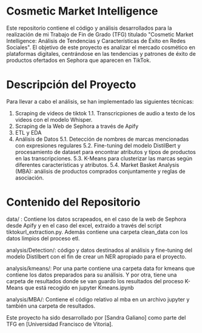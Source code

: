 # Cosmetic Market Intelligence
Este repositorio contiene el código y análisis desarrollados para la realización de mi Trabajo de Fin de Grado (TFG) titulado "Cosmetic Market Intelligence: Análisis de Tendencias y Características de Éxito en Redes Sociales". El objetivo de este proyecto es analizar el mercado cosmético en plataformas digitales, centrándose en las tendencias y patrones de éxito de productos ofertados en Sephora que aparecen en TikTok.

# Descripción del Proyecto

Para llevar a cabo el análisis, se han implementado las siguientes técnicas:
1. Scraping de videos de tiktok
1.1. Transcricpiones de audio a texto de los videos con el modelo Whisper. 
3. Scraping de la Web de Sephora a través de Apify
4. ETL y EDA
5. Análisis de Datos
  5.1. Detección de nombres de marcas mencionadas con expresiones regulares
  5.2. Fine-tuning del modelo DistilBert y procesamiento de dataset para encontrar atributos y tipos de productos en las             transcripciones.
   5.3. K-Means para clusterizar las marcas según diferentes características y atributos.
   5.4. Market Basket Analysis (MBA): análisis de productos comprados conjuntamente y reglas de asociación. 

# Contenido del Repositorio

data/ : Contiene los datos scrapeados, en el caso de la web de Sephora desde Apify y en el caso del excel, extraido a través del script tiktokurl_extraction.py. Además contiene una carpeta clean_data con los datos limpios del proceso etl. 

analysis/Detection/: código y datos destinados al análisis y fine-tuning del modelo Distilbert con el fin de crear un NER apropiado para el proyecto. 

analysis/kmeans/: Por una parte contiene una carpeta data for kmeans que contiene los datos preparados para su análisis. Y por otra, tiene una carpeta de resultados donde se van guardo los resultados del proceso K-Means que está recogido en jupyter Kmeans.ipynb

analysis/MBA/: Contiene el código relativo al mba en un archivo jupyter y también una carpeta de resultados. 

Este proyecto ha sido desarrollado por [Sandra Galiano] como parte del TFG en [Universidad Francisco de Vitoria].
